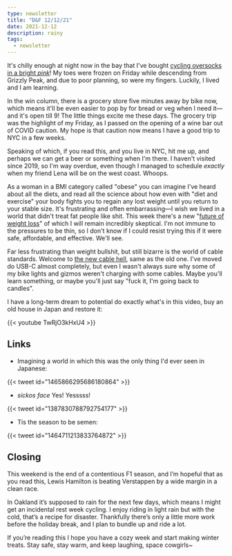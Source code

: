 ```yaml
---
type: newsletter
title: "D&F 12/12/21"
date: 2021-12-12
description: rainy
tags:
  - newsletter
---
```


It's chilly enough at night now in the bay that I've bought [cycling oversocks in a bright _pink_](https://www.rapha.cc/US/en_US/shop/reflective-oversocks/product/RFO01XXHVP)! My toes were frozen on Friday while descending from Grizzly Peak, and due to poor planning, so were my fingers. Luckily, I lived and I am learning. 

In the win column, there is a grocery store five minutes away by bike now, which means it'll be even easier to pop by for bread or veg when I need it—and it's open till 9! The little things excite me these days. The grocery trip was the highlight of my Friday, as I passed on the opening of a wine bar out of COVID caution. My hope is that caution now means I have a good trip to NYC in a few weeks. 

Speaking of which, if you read this, and you live in NYC, hit me up, and perhaps we can get a beer or something when I'm there. I haven't visited since 2019, so I'm way overdue, even though I managed to schedule _exactly_ when my friend Lena will be on the west coast. Whoops.

As a woman in a BMI category called "obese" you can imagine I've heard about all the diets, and read all the science about how even with "diet and exercise" your body fights you to regain any lost weight until you return to your stable size. It's frustrating and often embarrassing—I wish we lived in a world that didn't treat fat people like shit. This week there's a new "[future of weight loss](https://www.worksinprogress.co/issue/the-future-of-weight-loss/)" of which I will remain incredibly skeptical. I'm not immune to the pressures to be thin, so I don't know if I could resist trying this if it were safe, affordable, and effective. We'll see.

Far less frustrating than weight bullshit, but still bizarre is the world of cable standards. Welcome to [the new cable hell](https://tidbits.com/2021/12/03/usbefuddled-untangling-the-rats-nest-of-usb-c-standards-and-cables/), same as the old one. I've moved do USB-C almost completely, but even I wasn't always sure why some of my bike lights and gizmos weren't charging with some cables. Maybe you'll learn something, or maybe you'll just say "fuck it, I'm going back to candles".

I have a long-term dream to potential do exactly what's in this video, buy an old house in Japan and restore it:

{{< youtube TwRjO3kHxU4 >}}

## Links

- Imagining a world in which this was the only thing I'd ever seen in Japanese:

{{< tweet id="1465866295686180864" >}}

- _sickos face_ Yes! Yesssss!

{{< tweet id="1387830788792754177" >}}

- Tis the season to be semen:

{{< tweet id="1464711213833764872" >}}

## Closing

This weekend is the end of a contentious F1 season, and I’m hopeful that as you read this, Lewis Hamilton is beating Verstappen by a wide margin in a clean race.

In Oakland it’s supposed to rain for the next few days, which means I might get an incidental rest week cycling. I enjoy riding in light rain but with the cold, that’s a recipe for disaster. Thankfully there’s only a little more work before the holiday break, and I plan to bundle up and ride a lot.

If you’re reading this I hope you have a cozy week and start making winter treats. Stay safe, stay warm, and keep laughing, space cowgirls~
